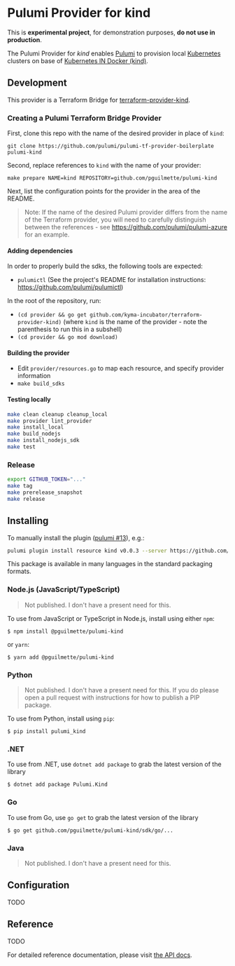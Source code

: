 # Pulumi Provider for kind

This is **experimental project**, for demonstration purposes, **do not use in production**.

The Pulumi Provider for *kind* enables [Pulumi](https://www.pulumi.com) to provision local [Kubernetes](https://kubernetes.io) 
clusters on base of [Kubernetes IN Docker (kind)](https://github.com/kubernetes-sigs/kind).

## Development
This provider is a Terraform Bridge for [terraform-provider-kind](https://github.com/kyma-incubator/terraform-provider-kind).

### Creating a Pulumi Terraform Bridge Provider

First, clone this repo with the name of the desired provider in place of `kind`:

```
git clone https://github.com/pulumi/pulumi-tf-provider-boilerplate pulumi-kind
```

Second, replace references to `kind` with the name of your provider:

```
make prepare NAME=kind REPOSITORY=github.com/pguilmette/pulumi-kind
```

Next, list the configuration points for the provider in the area of the README.

> Note: If the name of the desired Pulumi provider differs from the name of the Terraform provider, you will need to carefully distinguish between the references - see https://github.com/pulumi/pulumi-azure for an example.

#### Adding dependencies

In order to properly build the sdks, the following tools are expected:
- `pulumictl` (See the project's README for installation instructions: https://github.com/pulumi/pulumictl)

In the root of the repository, run:

- `(cd provider && go get github.com/kyma-incubator/terraform-provider-kind)`  (where `kind` is the name of the provider - note the parenthesis to run this in a subshell)
- `(cd provider && go mod download)`

#### Building the provider

- Edit `provider/resources.go` to map each resource, and specify provider information
- `make build_sdks`

#### Testing locally
```bash
make clean cleanup cleanup_local
make provider lint_provider
make install_local
make build_nodejs
make install_nodejs_sdk
make test
```

### Release
```bash
export GITHUB_TOKEN="..."
make tag
make prerelease_snapshot
make release
```

## Installing
To manually install the plugin ([pulumi #13](https://github.com/pulumi/pulumi-tf-provider-boilerplate/issues/13)), e.g.:
```bash
pulumi plugin install resource kind v0.0.3 --server https://github.com/pguilmette/pulumi-kind/releases/download/v0.0.3
```

This package is available in many languages in the standard packaging formats.

### Node.js (JavaScript/TypeScript)
> Not published. I don't have a present need for this.

To use from JavaScript or TypeScript in Node.js, install using either `npm`:

    $ npm install @pguilmette/pulumi-kind

or `yarn`:

    $ yarn add @pguilmette/pulumi-kind

### Python
> Not published. I don't have a present need for this.
> If you do please open a pull request with instructions for how to publish a PIP package.

To use from Python, install using `pip`:

    $ pip install pulumi_kind

### .NET

To use from .NET, use `dotnet add package` to grab the latest version of the library

    $ dotnet add package Pulumi.Kind

### Go
To use from Go, use `go get` to grab the latest version of the library

    $ go get github.com/pguilmette/pulumi-kind/sdk/go/...

### Java
> Not published. I don't have a present need for this.

## Configuration
TODO

## Reference
TODO

For detailed reference documentation, please visit [the API docs][1].

[1]: https://www.pulumi.com/docs/reference/pkg/kind/
